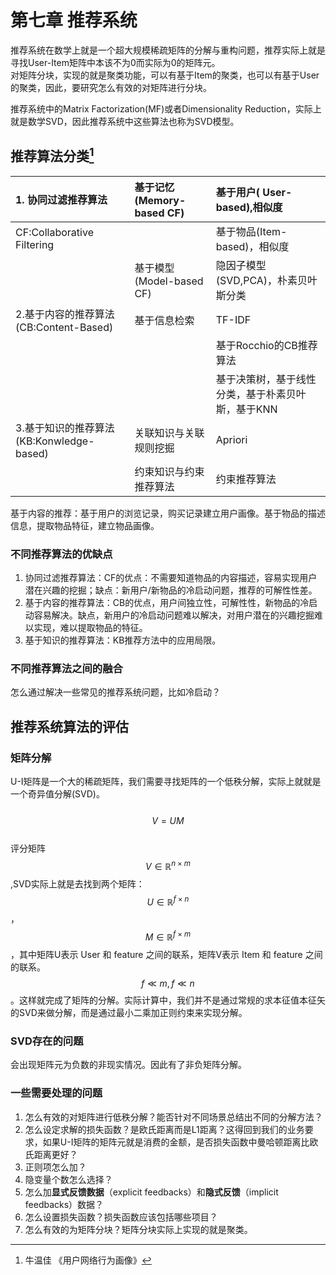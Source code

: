 # 第七章 推荐系统

推荐系统在数学上就是一个超大规模稀疏矩阵的分解与重构问题，推荐实际上就是寻找User-Item矩阵中本该不为0而实际为0的矩阵元。  
对矩阵分块，实现的就是聚类功能，可以有基于Item的聚类，也可以有基于User的聚类，因此，要研究怎么有效的对矩阵进行分块。

推荐系统中的Matrix Factorization\(MF\)或者Dimensionality Reduction，实际上就是数学SVD，因此推荐系统中这些算法也称为SVD模型。

## 推荐算法分类[^1]

| 1. 协同过滤推荐算法 | 基于记忆\(Memory-based CF\) | 基于用户\( User-based\),相似度 |
| :--- | :--- | :--- |
| CF:Collaborative Filtering |  | 基于物品\(Item-based\)，相似度 |
|  | 基于模型\(Model-based CF\) | 隐因子模型\(SVD,PCA\)，朴素贝叶斯分类 |
| 2.基于内容的推荐算法\(CB:Content-Based\) | 基于信息检索 | TF-IDF |
|  |  | 基于Rocchio的CB推荐算法 |
|  |  | 基于决策树，基于线性分类，基于朴素贝叶斯，基于KNN |
| 3.基于知识的推荐算法\(KB:Konwledge-based\) | 关联知识与关联规则挖掘 | Apriori |
|  | 约束知识与约束推荐算法 | 约束推荐算法 |
基于内容的推荐：基于用户的浏览记录，购买记录建立用户画像。基于物品的描述信息，提取物品特征，建立物品画像。  
### 不同推荐算法的优缺点

1. 协同过滤推荐算法：CF的优点：不需要知道物品的内容描述，容易实现用户潜在兴趣的挖掘；缺点：新用户/新物品的冷启动问题，推荐的可解性性差。
2. 基于内容的推荐算法：CB的优点，用户间独立性，可解性性，新物品的冷启动容易解决。缺点，新用户的冷启动问题难以解决，对用户潜在的兴趣挖掘难以实现，难以提取物品的特征。
3. 基于知识的推荐算法：KB推荐方法中的应用局限。

### 不同推荐算法之间的融合

怎么通过解决一些常见的推荐系统问题，比如冷启动？

## 推荐系统算法的评估

### 矩阵分解

U-I矩阵是一个大的稀疏矩阵，我们需要寻找矩阵的一个低秩分解，实际上就就是一个奇异值分解\(SVD\)。  
&emsp;&emsp;$$ V = UM$$  
评分矩阵$$V \in \mathbb{R}^{n \times m}$$,SVD实际上就是去找到两个矩阵：$$U \in \mathbb{R}^{f \times n}$$，$$M \in \mathbb{R}^{f \times m}$$，其中矩阵U表示 User 和 feature 之间的联系，矩阵V表示 Item 和 feature 之间的联系。$$f \ll m, f \ll n$$。这样就完成了矩阵的分解。实际计算中，我们并不是通过常规的求本征值本征矢的SVD来做分解，而是通过最小二乘加正则约束来实现分解。

### SVD存在的问题

会出现矩阵元为负数的非现实情况。因此有了非负矩阵分解。

### 一些需要处理的问题

1. 怎么有效的对矩阵进行低秩分解？能否针对不同场景总结出不同的分解方法？
2. 怎么设定求解的损失函数？是欧氏距离而是L1距离？这得回到我们的业务要求，如果U-I矩阵的矩阵元就是消费的金额，是否损失函数中曼哈顿距离比欧氏距离更好？  
3. 正则项怎么加？
4. 隐变量个数怎么选择？
5. 怎么加**显式反馈数据**（explicit feedbacks）和**隐式反馈**（implicit feedbacks）数据？
6. 怎么设置损失函数？损失函数应该包括哪些项目？
7. 怎么有效的为矩阵分块？矩阵分块实际上实现的就是聚类。

[^1]: 牛温佳 《用户网络行为画像》

